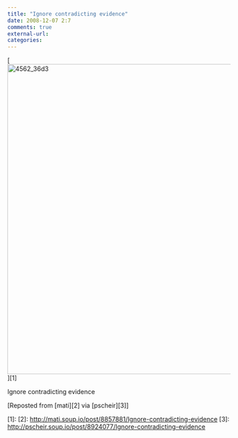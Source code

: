 ```yaml
---
title: "Ignore contradicting evidence"
date: 2008-12-07 2:7
comments: true
external-url:
categories:
---
```

[<img src="http://2.asset.soup.io/asset/0184/4562_36d3.jpeg" width="894" height="700" alt="4562_36d3" />][1]

Ignore contradicting evidence

[Reposted from [mati][2] via [pscheir][3]]

  [1]: 
  [2]: http://mati.soup.io/post/8857881/Ignore-contradicting-evidence
  [3]: http://pscheir.soup.io/post/8924077/Ignore-contradicting-evidence
